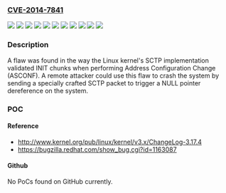 ### [CVE-2014-7841](https://cve.mitre.org/cgi-bin/cvename.cgi?name=CVE-2014-7841)
![](https://img.shields.io/static/v1?label=Product&message=Red%20Hat%20Enterprise%20Linux%206&color=blue)
![](https://img.shields.io/static/v1?label=Product&message=Red%20Hat%20Enterprise%20Linux%206.2%20Advanced%20Update%20Support&color=blue)
![](https://img.shields.io/static/v1?label=Product&message=Red%20Hat%20Enterprise%20Linux%206.4%20Extended%20Update%20Support&color=blue)
![](https://img.shields.io/static/v1?label=Product&message=Red%20Hat%20Enterprise%20Linux%206.5%20Extended%20Update%20Support&color=blue)
![](https://img.shields.io/static/v1?label=Product&message=Red%20Hat%20Enterprise%20Linux%207&color=blue)
![](https://img.shields.io/static/v1?label=Version&message=!%200%3A2.6.32-220.60.2.el6%20&color=brighgreen)
![](https://img.shields.io/static/v1?label=Version&message=!%200%3A2.6.32-358.56.1.el6%20&color=brighgreen)
![](https://img.shields.io/static/v1?label=Version&message=!%200%3A2.6.32-431.50.1.el6%20&color=brighgreen)
![](https://img.shields.io/static/v1?label=Version&message=!%200%3A2.6.32-504.8.1.el6%20&color=brighgreen)
![](https://img.shields.io/static/v1?label=Version&message=!%200%3A3.10.0-123.20.1.el7%20&color=brighgreen)
![](https://img.shields.io/static/v1?label=Vulnerability&message=NULL%20Pointer%20Dereference&color=brighgreen)

### Description

A flaw was found in the way the Linux kernel's SCTP implementation validated INIT chunks when performing Address Configuration Change (ASCONF). A remote attacker could use this flaw to crash the system by sending a specially crafted SCTP packet to trigger a NULL pointer dereference on the system.

### POC

#### Reference
- http://www.kernel.org/pub/linux/kernel/v3.x/ChangeLog-3.17.4
- https://bugzilla.redhat.com/show_bug.cgi?id=1163087

#### Github
No PoCs found on GitHub currently.

